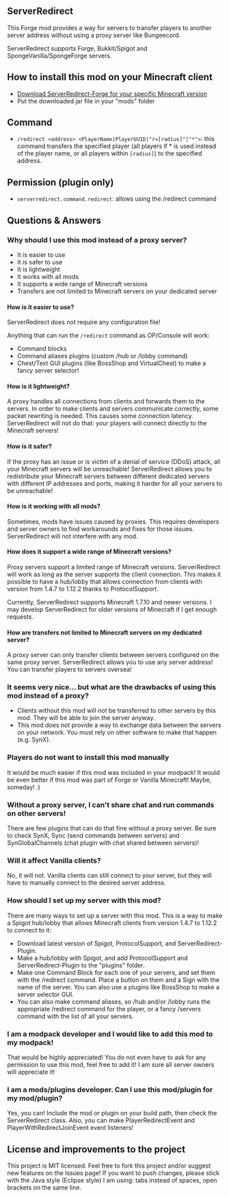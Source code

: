 ## ServerRedirect
This Forge mod provides a way for servers to transfer players to another server address without using a proxy server like Bungeecord.

ServerRedirect supports Forge, Bukkit/Spigot and SpongeVanilla/SpongeForge servers.

## How to install this mod on your Minecraft client
- [Download ServerRedirect-Forge for your specific Minecraft version](https://github.com/KaiKikuchi/ServerRedirect/releases)
- Put the downloaded jar file in your "mods" folder

## Command
- `/redirect <address> <PlayerName|PlayerUUID|"r=[radius]"|"*">`: this command transfers the specified player (all players if * is used instead of the player name, or all players within `[radius]`) to the specified address.

## Permission (plugin only)
- `serverredirect.command.redirect`: allows using the /redirect command

## Questions & Answers
### Why should I use this mod instead of a proxy server?
- It is easier to use
- It is safer to use
- It is lightweight
- It works with all mods
- It supports a wide range of Minecraft versions
- Transfers are not limited to Minecraft servers on your dedicated server

#### How is it easier to use?
ServerRedirect does not require any configuration file!

Anything that can run the `/redirect` command as OP/Console will work:
- Command blocks
- Command aliases plugins (custom /hub or /lobby command)
- Chest/Text GUI plugins (like BossShop and VirtualChest) to make a fancy server selector!

#### How is it lightweight?
A proxy handles all connections from clients and forwards them to the servers. In order to make clients and servers communicate correctly, some packet rewriting is needed. This causes some connection latency. ServerRedirect will not do that: your players will connect directly to the Minecraft servers!

#### How is it safer?
If the proxy has an issue or is victim of a denial of service (DDoS) attack, all your Minecraft servers will be unreachable! ServerRedirect allows you to redistribute your Minecraft servers between different dedicated servers with different IP addresses and ports, making it harder for all your servers to be unreachable!

#### How is it working with all mods?
Sometimes, mods have issues caused by proxies. This requires developers and server owners to find workarounds and fixes for those issues. ServerRedirect will not interfere with any mod.

#### How does it support a wide range of Minecraft versions?
Proxy servers support a limited range of Minecraft versions. ServerRedirect will work as long as the server supports the client connection. This makes it possible to have a hub/lobby that allows connection from clients with version from 1.4.7 to 1.12.2 thanks to ProtocolSupport.

Currently, ServerRedirect supports Minecraft 1.7.10 and newer versions. I may develop ServerRedirect for older versions of Minecraft if I get enough requests.

#### How are transfers not limited to Minecraft servers on my dedicated server?
A proxy server can only transfer clients between servers configured on the same proxy server. ServerRedirect allows you to use any server address! You can transfer players to servers oversea!

### It seems very nice... but what are the drawbacks of using this mod instead of a proxy?
- Clients without this mod will not be transferred to other servers by this mod. They will be able to join the server anyway.
- This mod does not provide a way to exchange data between the servers on your network. You must rely on other software to make that happen (e.g. SynX).

### Players do not want to install this mod manually
It would be much easier if this mod was included in your modpack! It would be even better if this mod was part of Forge or Vanilla Minecraft! Maybe, someday! :)

### Without a proxy server, I can't share chat and run commands on other servers!
There are few plugins that can do that fine without a proxy server. Be sure to check SynX, Sync (send commands between servers) and SynGlobalChannels (chat plugin with chat shared between servers)!

### Will it affect Vanilla clients?
No, it will not. Vanilla clients can still connect to your server, but they will have to manually connect to the desired server address.

### How should I set up my server with this mod?
There are many ways to set up a server with this mod. This is a way to make a Spigot hub/lobby that allows Minecraft clients from version 1.4.7 to 1.12.2 to connect to it:
- Download latest version of Spigot, ProtocolSupport, and ServerRedirect-Plugin.
- Make a hub/lobby with Spigot, and add ProtocolSupport and ServerRedirect-Plugin to the "plugins" folder.
- Make one Command Block for each one of your servers, and set them with the /redirect command. Place a button on them and a Sign with the name of the server. You can also use a plugins like BossShop to make a server selector GUI.
- You can also make command aliases, so /hub and/or /lobby runs the appropriate /redirect command for the player, or a fancy /servers command with the list of all your servers.

### I am a modpack developer and I would like to add this mod to my modpack!
That would be highly appreciated! You do not even have to ask for any permission to use this mod, feel free to add it! I am sure all server owners will appreciate it!

### I am a mods/plugins developer. Can I use this mod/plugin for my mod/plugin?
Yes, you can! Include the mod or plugin on your build path, then check the ServerRedirect class. Also, you can make PlayerRedirectEvent and PlayerWithRedirectJoinEvent event listeners!

## License and improvements to the project
This project is MIT licensed. Feel free to fork this project and/or suggest new features on the Issues page! If you want to push changes, please stick with the Java style (Eclipse style) I am using: tabs instead of spaces, open brackets on the same line.
